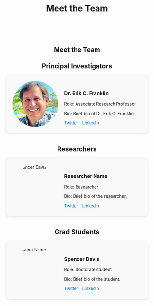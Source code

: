 <!DOCTYPE html>
<html lang="en">
<head>
    <meta charset="UTF-8">
    <meta name="viewport" content="width=device-width, initial-scale=1.0">
    <meta http-equiv="X-UA-Compatible" content="ie=edge">
    <title>Meet the Team</title>
    <link rel="stylesheet" href="/css/team.css"> <!-- Add your stylesheet link here -->
</head>

<body>
    <header>
        <h1>Meet the Team</h1>
    </header>
<main>
    <section id="team">
        <h1>Meet the Team</h1>
        <!-- Principal Investigators -->
        <section class="team-group">
            <h2>Principal Investigators</h2>
            <div class="team-member">
                <img src="/images/erik_franklin.jpg" alt="Dr. Erik C. Franklin" class="team-photo">
                <div class="team-info">
                    <h3>Dr. Erik C. Franklin</h3>
                    <p>Role: Associate Research Professor</p>
                    <p>Bio: Brief bio of Dr. Erik C. Franklin.</p>
                    <div class="social-links">
                        <a href="https://twitter.com/erikfranklin" target="_blank">Twitter</a>
                        <a href="https://linkedin.com/in/erikfranklin" target="_blank">LinkedIn</a>
                    </div>
                </div>
            </div>
        </section>
        <!-- Researchers -->
        <section class="team-group">
            <h2>Researchers</h2>
            <div class="team-member">
                <img src="/images/researcher_photo.jpg" alt="Spencer Davis" class="team-photo">
                <div class="team-info">
                    <h3>Researcher Name</h3>
                    <p>Role: Researcher</p>
                    <p>Bio: Brief bio of the researcher.</p>
                    <div class="social-links">
                        <a href="#" target="_blank">Twitter</a>
                        <a href="#" target="_blank">LinkedIn</a>
                    </div>
                </div>
            </div>
        </section>
        <!-- Grad Students -->
        <section class="team-group">
            <h2>Grad Students</h2>
            <div class="team-member">
                <img src="/images/grad_student_photo.jpg" alt="Student Name" class="team-photo">
                <div class="team-info">
                    <h3>Spencer Davis</h3>
                    <p>Role: Doctorate student</p>
                    <p>Bio: Brief bio of the student.</p>
                    <div class="social-links">
                        <a href="#" target="_blank">Twitter</a>
                        <a href="#" target="_blank">LinkedIn</a>
                    </div>
                </div>
            </div>
        </section>
        <!-- Add more sections for Admin, Visitors, Alumni as needed -->
    </section>
</main>

<style>
    #team {
        max-width: 1200px;
        margin: 0 auto;
        padding: 20px;
    }

    .team-group {
        margin-bottom: 40px;
    }

    h1, h2 {
        text-align: center;
    }

    .team-member {
        display: flex;
        align-items: center;
        background-color: #f9f9f9;
        padding: 20px;
        margin-bottom: 20px;
        border-radius: 10px;
        box-shadow: 0 2px 10px rgba(0, 0, 0, 0.1);
    }

    .team-photo {
        width: 150px;
        height: 150px;
        border-radius: 50%;
        margin-right: 20px;
        object-fit: cover;
    }

    .team-info {
        flex: 1;
    }

    .social-links a {
        margin-right: 10px;
        text-decoration: none;
        color: #0073e6;
    }

    .social-links a:hover {
        text-decoration: underline;
    }
</style>
